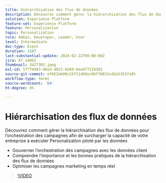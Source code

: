 ```yaml
---
title: Hiérarchisation des flux de données
description: Découvrez comment gérer la hiérarchisation des flux de données pour l’orchestration des campagnes afin de surcharger la capacité de votre entreprise à exécuter Personalization piloté par les données.
solution: Experience Platform
feature-set: Experience Platform
feature: Personalization
topic: Personalization
role: Admin, Developer, Leader, User
level: Intermediate
doc-type: Event
duration: 2107
last-substantial-update: 2024-02-22T00:00:00Z
jira: KT-14961
thumbnail: 3427302.jpeg
exl-id: 5ff79483-66ed-4023-8d49-0ee877120383
source-git-commit: ef652eb09c33f11d69ec66f70013cd3e53537a95
workflow-type: tm+mt
source-wordcount: '64'
ht-degree: 0%

---
```


# Hiérarchisation des flux de données

Découvrez comment gérer la hiérarchisation des flux de données pour l’orchestration des campagnes afin de surcharger la capacité de votre entreprise à exécuter Personalization piloté par les données

- Gouverner l’orchestration des campagnes avec les données client
- Comprendre l’importance et les bonnes pratiques de la hiérarchisation des flux de données
- Optimiser les campagnes marketing en temps réel

>[!VIDEO](https://video.tv.adobe.com/v/3456807/?learn=on&captions=fre_fr)
